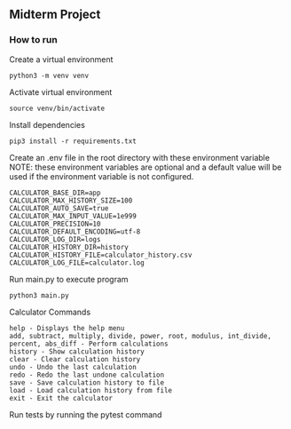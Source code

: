 ## Midterm Project

### How to run 
Create a virtual environment 
```
python3 -m venv venv
```

Activate virtual environment
```
source venv/bin/activate
```

Install dependencies
```
pip3 install -r requirements.txt
```

Create an .env file in the root directory with these environment variable
NOTE: these environment variables are optional and a default value will be used if 
the environment variable is not configured.
```
CALCULATOR_BASE_DIR=app
CALCULATOR_MAX_HISTORY_SIZE=100
CALCULATOR_AUTO_SAVE=true
CALCULATOR_MAX_INPUT_VALUE=1e999
CALCULATOR_PRECISION=10
CALCULATOR_DEFAULT_ENCODING=utf-8
CALCULATOR_LOG_DIR=logs
CALCULATOR_HISTORY_DIR=history
CALCULATOR_HISTORY_FILE=calculator_history.csv
CALCULATOR_LOG_FILE=calculator.log
```

Run main.py to execute program
```
python3 main.py
```

Calculator Commands
```
help - Displays the help menu
add, subtract, multiply, divide, power, root, modulus, int_divide, 
percent, abs_diff - Perform calculations
history - Show calculation history
clear - Clear calculation history
undo - Undo the last calculation
redo - Redo the last undone calculation
save - Save calculation history to file
load - Load calculation history from file
exit - Exit the calculator
```

Run tests by running the pytest command
